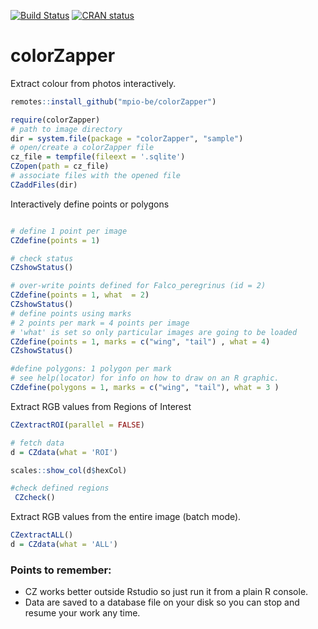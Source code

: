 [![Build Status](https://travis-ci.org/mpio-be/colorZapper.svg?branch=master)](https://travis-ci.org/mpio-be/colorZapper)
[![CRAN status](https://www.r-pkg.org/badges/version/colorZapper)](https://cran.r-project.org/package=colorZapper)


colorZapper
===========
Extract colour from photos interactively.

```R
remotes::install_github("mpio-be/colorZapper")
```

```R
require(colorZapper)
# path to image directory
dir = system.file(package = "colorZapper", "sample")
# open/create a colorZapper file
cz_file = tempfile(fileext = '.sqlite')
CZopen(path = cz_file)
# associate files with the opened file
CZaddFiles(dir)
```

Interactively define points or polygons
```R

# define 1 point per image
CZdefine(points = 1)

# check status
CZshowStatus()

# over-write points defined for Falco_peregrinus (id = 2)
CZdefine(points = 1, what  = 2)
CZshowStatus()
# define points using marks
# 2 points per mark = 4 points per image
# 'what' is set so only particular images are going to be loaded
CZdefine(points = 1, marks = c("wing", "tail") , what = 4)
CZshowStatus()

#define polygons: 1 polygon per mark
# see help(locator) for info on how to draw on an R graphic. 
CZdefine(polygons = 1, marks = c("wing", "tail"), what = 3 )
```

Extract RGB values from Regions of Interest
```R
CZextractROI(parallel = FALSE)

# fetch data
d = CZdata(what = 'ROI')

scales::show_col(d$hexCol)

#check defined regions
 CZcheck()
```

Extract RGB values from the entire image (batch mode).
```R
CZextractALL()
d = CZdata(what = 'ALL')
```

### Points to remember:
* CZ works better outside Rstudio so just run it from a plain R console. 
* Data are saved to a database file on your disk so you can stop and resume your work any time. 













